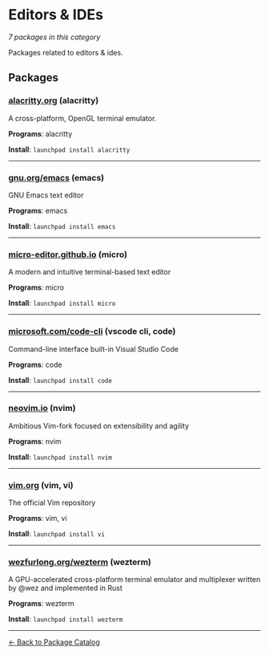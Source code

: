 # Editors & IDEs

*7 packages in this category*

Packages related to editors & ides.

## Packages

### [alacritty.org](../packages/alacritty.org/index.md) (alacritty)

A cross-platform, OpenGL terminal emulator.

**Programs**: alacritty

**Install**: `launchpad install alacritty`

---

### [gnu.org/emacs](../packages/gnu.org/emacs/index.md) (emacs)

GNU Emacs text editor

**Programs**: emacs

**Install**: `launchpad install emacs`

---

### [micro-editor.github.io](../packages/micro-editor.github.io/index.md) (micro)

A modern and intuitive terminal-based text editor

**Programs**: micro

**Install**: `launchpad install micro`

---

### [microsoft.com/code-cli](../packages/microsoft.com/code-cli/index.md) (vscode cli, code)

Command-line interface built-in Visual Studio Code

**Programs**: code

**Install**: `launchpad install code`

---

### [neovim.io](../packages/neovim.io/index.md) (nvim)

Ambitious Vim-fork focused on extensibility and agility

**Programs**: nvim

**Install**: `launchpad install nvim`

---

### [vim.org](../packages/vim.org/index.md) (vim, vi)

The official Vim repository

**Programs**: vim, vi

**Install**: `launchpad install vi`

---

### [wezfurlong.org/wezterm](../packages/wezfurlong.org/wezterm/index.md) (wezterm)

A GPU-accelerated cross-platform terminal emulator and multiplexer written by @wez and implemented in Rust

**Programs**: wezterm

**Install**: `launchpad install wezterm`

---

[← Back to Package Catalog](../package-catalog.md)
